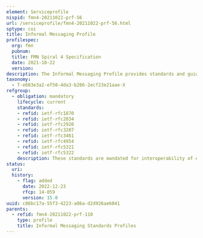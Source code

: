 ```yaml
---
element: Serviceprofile
nispid: fmn4-20211022-prf-56
url: /serviceprofile/fmn4-20211022-prf-56.html
sptype: coi
title: Informal Messaging Profile
profilespec:
  org: fmn
  pubnum: 
  title: FMN Spiral 4 Specification
  date: 2021-10-22
  version: 
description: The Informal Messaging Profile provides standards and guidance for settings of Simple Mail Transfer Protocol (SMTP).
taxonomy:
  - T-e683e3a2-ef50-4da3-b286-2ecf23e21aae-X
refgroup:
  - obligation: mandatory
    lifecycle: current
    standards: 
    - refid: ietf-rfc1870
    - refid: ietf-rfc2034
    - refid: ietf-rfc2920
    - refid: ietf-rfc3207
    - refid: ietf-rfc3461
    - refid: ietf-rfc4954
    - refid: ietf-rfc5321
    - refid: ietf-rfc5322
    description: These standards are mandated for interoperability of e-mail services within the mission network.
status:
  uri: 
  history: 
    - flag: added
      date: 2022-12-23
      rfcp: 14-059
      version: 15.0
uuid: c86bc17a-55f3-4223-a86a-d2d926ae6841
parents:
  - refid: fmn4-20211022-prf-110
    type: profile
    title: Informal Messaging Standards Profiles
---
```

